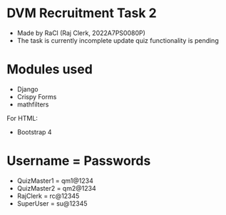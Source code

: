 # DVM Recruitment Task 2
- Made by RaCl (Raj Clerk, 2022A7PS0080P)
- The task is currently incomplete update quiz functionality is pending

# Modules used
- Django
- Crispy Forms
- mathfilters

For HTML:
- Bootstrap 4

# Username = Passwords
- QuizMaster1 = qm1@1234
- QuizMaster2 = qm2@1234
- RajClerk = rc@12345
- SuperUser = su@12345
